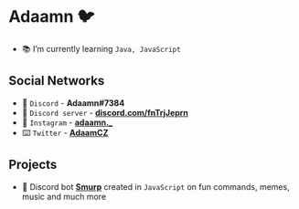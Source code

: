 # Adaamn 🐦

- 📚 I’m currently learning `Java, JavaScript`

## Social Networks
- 💬 `Discord` - **Adaamn#7384**
- 📢 `Discord server` - **[discord.com/fnTrjJeprn](https://discord.com/invite/fnTrjJeprn)**
- 📱 `Instagram` - **[adaamn._](https://instagram.com/adaamn._)**
- ⌨️ `Twitter` - **[AdaamCZ](https://twitter.com/AdaamCZ)**

## Projects
- 🤖 Discord bot **[Smurp](https://discord.com/invite/de6G7UPHaR)** created in `JavaScript` on fun commands, memes, music and much more
